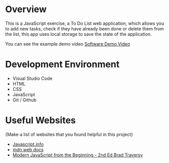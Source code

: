 # Overview
This is a JavaScript exercise, a To Do List web application, which allows you to add new tasks, check if they have already been done or delete them from the list, this app uses local storage to save the state of the application.

You can see the example demo video
[Software Demo Video](https://youtu.be/z3YyJrUr7EY)

# Development Environment

* Visual Studio Code
* HTML
* CSS
* JavaScript
* Git / Github

# Useful Websites

{Make a list of websites that you found helpful in this project}
* [Javascript.info](https://javascript.info/)
* [mdn web docs](https://developer.mozilla.org/en-US/docs/Web/JavaScript)
* [Modern JavaScript from the Beginning - 2nd Ed Brad Traversy](https://learning.oreilly.com/videos/modern-javascript-from/)
